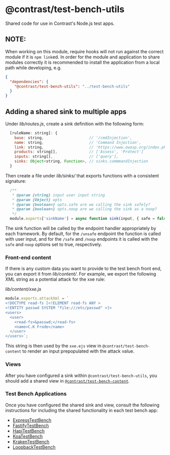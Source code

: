 # @contrast/test-bench-utils
Shared code for use in Contrast's Node.js test apps.

## NOTE:
When working on this module, require hooks will not run against the correct
module if it is `npm link`ed. In order for the module and application to share
modules correctly it is recommended to install the application from a local path
while developing, e.g.
```json
{
  "dependencies": {
    "@contrast/test-bench-utils": "../test-bench-utils"
  }
}
```

## Adding a shared sink to multiple apps
Under _lib/routes.js_, create a sink definition with the following form:
```js
  [ruleName: string]: {
    base: string,                    // '/cmdInjection',
    name: string,                    // 'Command Injection',
    link: string,                    // 'https://www.owasp.org/index.php/Command_Injection',
    products: string[],              // ['Assess', 'Protect']
    inputs: string[],                // ['query'],
    sinks: Object<string, Function>, // sinks.commmandInjection
  }
```

Then create a file under _lib/sinks/_ that exports functions with a consistent
signature:
```js
  /**
   * @param {string} input user input string
   * @param {Object} opts
   * @param {boolean=} opts.safe are we calling the sink safely?
   * @param {boolean=} opts.noop are we calling the sink as a noop?
   */
  module.exports['sinkName'] = async function sink(input, { safe = false, noop = false } = {}) {};
```
The sink function will be called by the endpoint handler appropriately by each
framework. By default, for the `/unsafe` endpoint the function is called with
user input, and for the `/safe` and `/noop` endpoints it is called with the
`safe` and `noop` options set to true, respectively.

### Front-end content
If there is any custom data you want to provide to the test bench front end, you
can export it from _lib/content/_. For example, we export the following XML
string as a potential attack for the xxe rule:

_lib/content/xxe.js_
```js
module.exports.attackXml = `
<!DOCTYPE read-fs [<!ELEMENT read-fs ANY >
<!ENTITY passwd SYSTEM "file:///etc/passwd" >]>
<users>
  <user>
    <read-fs>&passwd;</read-fs>
    <name>C.K Frode</name>
  </user>
</users>`;
```
This string is then used by the `xxe.ejs` view in `@contrast/test-bench-content`
to render an input prepopulated with the attack value.

### Views
After you have configured a sink within `@contrast/test-bench-utils`, you should
add a shared view in [`@contrast/test-bench-content`](https://github.com/Contrast-Security-OSS/test-bench-content).

### Test Bench Applications
Once you have configured the shared sink and view, consult the following
instructions for including the shared functionality in each test bench app:
- [ExpressTestBench](https://github.com/Contrast-Security-OSS/NodeTestBench#adding-a-shared-vulnerability)
- [FastifyTestBench](https://github.com/Contrast-Security-OSS/FastifyTestBench#adding-a-shared-vulnerability)
- [HapiTestBench](https://github.com/Contrast-Security-OSS/HapiTestBench#adding-a-shared-vulnerability)
- [KoaTestBench](https://github.com/Contrast-Security-OSS/KoaTestBench#adding-a-shared-vulnerability)
- [KrakenTestBench](https://github.com/Contrast-Security-OSS/KrakenTestBench#adding-a-shared-vulnerability)
- [LoopbackTestBench](https://github.com/Contrast-Security-OSS/LoopbackTestBench#adding-a-shared-vulnerability)

